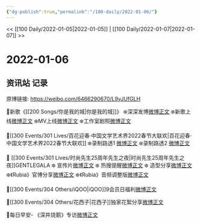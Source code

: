 ```yaml
---
{"dg-publish":true,"permalink":"/100-daily/2022-01-06/"}
---
```



<< [[100 Daily/2022-01-05\|2022-01-05]] | [[100 Daily/2022-01-07\|2022-01-07]] >>

# 2022-01-06

## 资讯站 记录

原博链接: https://weibo.com/6466290670/L9yJUfGLH

🌟新歌《[[200 Songs/你是我的城\|你是我的城]]》
❄️深深发博[微博正文](https://m.weibo.cn/6466290670/4722583347659587)
❄️新歌上线[微博正文](https://m.weibo.cn/6466290670/4722434856976843)
❄️MV上线[微博正文](https://m.weibo.cn/6466290670/4722582379825876)
❄️工作室剧照[微博正文](https://m.weibo.cn/6466290670/4722614675442150)

🌟[[300 Events/301 Lives/百花迎春·中国文学艺术界2022春节大联欢\|百花迎春·中国文学艺术界2022春节大联欢]]
❄️录制路透1 [微博正文](https://m.weibo.cn/6466290670/4722661680221558)
❄️录制路透2 [微博正文](https://m.weibo.cn/6466290670/4722666122513291)

🌟 [[300 Events/301 Lives/时尚先生25周年先生之夜\|时尚先生25周年先生之夜]]GENTLEGALA
❄️ 宣传片[微博正文](https://m.weibo.cn/6466290670/4722734166970037)
❄️ 热搜提醒[微博正文](https://m.weibo.cn/6466290670/4722607780268201)
❄️ 造型分享[微博正文](https://m.weibo.cn/6466290670/4722766550665212)
❄️《Rubia》官博分享[微博正文](https://m.weibo.cn/6466290670/4722578718196321)
❄️《Rubia》音频调整版[微博正文](https://m.weibo.cn/6466290670/4722712461968321)

🌟[[300 Events/304 Others/iQOO\|iQOO]]9会员日福利[微博正文](https://m.weibo.cn/6466290670/4722675035148404)

🌟[[300 Events/304 Others/花西子\|花西子]]独家花絮分享[微博正文](https://m.weibo.cn/6466290670/4722709826899450)

🌟每日早安- 《深井烧鹅》专访[微博正文](https://m.weibo.cn/6466290670/4722562976189601)
